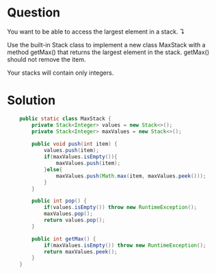 # Question

You want to be able to access the largest element in a stack. ↴

Use the built-in Stack class to implement a new class MaxStack with a method getMax() that returns the largest element in the stack. getMax() should not remove the item.

Your stacks will contain only integers.



# Solution
```java
    public static class MaxStack {
        private Stack<Integer> values = new Stack<>();
        private Stack<Integer> maxValues = new Stack<>();
        
        public void push(int item) {
            values.push(item);
            if(maxValues.isEmpty()){
                maxValues.push(item);
            }else{
                maxValues.push(Math.max(item, maxValues.peek()));
            }
        }

        public int pop() {
            if(values.isEmpty()) throw new RuntimeException();
            maxValues.pop();
            return values.pop();
        }

        public int getMax() {
            if(maxValues.isEmpty()) throw new RuntimeException();
            return maxValues.peek();
        }
    }
```
